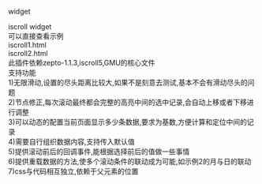 widget


iscroll widget  
可以直接查看示例  
iscroll1.html  
iscroll2.html  
此插件依赖zepto-1.1.3,iscroll5,GMU的核心文件  
支持功能  
	1)无限滑动,设置的尽头距离比较大,如果不是刻意去测试,基本不会有滑动尽头的问题  
	2)节点修正,每次滚动最终都会完整的高亮中间的选中记录,会自动上移或者下移进行调整  
	3)可以动态的配置当前页面显示多少条数据,要求为基数,方便计算和定位中间的记录  
	4)需要自行组织数据内容,支持传入默认值  
	5)提供滚动前后的回调事件,能根据选择前后的值做一些事情  
	6)提供重载数据的方法,使多个滚动条件的联动成为可能,如示例2的月与日的联动  
	7)css与代码相互独立,依赖于父元素的位置  

